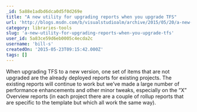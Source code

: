 ```yaml
---
_id: 5a88e1adbd6dca0d5f0d269e
title: "A new utility for upgrading reports when you upgrade TFS"
url: 'http://blogs.msdn.com/b/visualstudioalm/archive/2015/05/20/a-new-utility-for-upgrading-reports-when-you-upgrade-tfs.aspx'
category: libraries-tools
slug: 'a-new-utility-for-upgrading-reports-when-you-upgrade-tfs'
user_id: 5a83ce59d6eb0005c4ecda2c
username: 'bill-s'
createdOn: '2015-05-23T09:15:42.000Z'
tags: []
---
```


When upgrading TFS to a new version, one set of items that are not upgraded are the already deployed reports for existing projects. The existing reports will continue to work but we’ve made a large number of performance enhancements and other minor tweaks, especially on the “X” Overview reports (in each project there are a couple of rollup reports that are specific to the template but which all work the same way).
